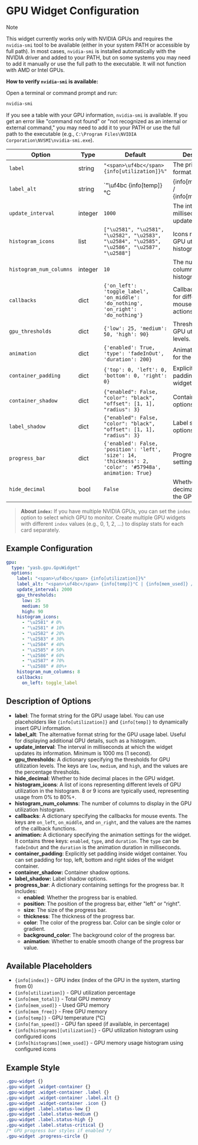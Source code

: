 # GPU Widget Configuration

> [!NOTE]
> This widget currently works only with NVIDIA GPUs and requires the `nvidia-smi` tool to be available (either in your system PATH or accessible by full path). In most cases, `nvidia-smi` is installed automatically with the NVIDIA driver and added to your PATH, but on some systems you may need to add it manually or use the full path to the executable. It will not function with AMD or Intel GPUs.

**How to verify `nvidia-smi` is available:**

Open a terminal or command prompt and run:

```sh
nvidia-smi
```

If you see a table with your GPU information, `nvidia-smi` is available. If you get an error like "command not found" or "not recognized as an internal or external command," you may need to add it to your PATH or use the full path to the executable (e.g., `C:\Program Files\NVIDIA Corporation\NVSMI\nvidia-smi.exe`).

| Option                | Type    | Default                                                                 | Description                                                                 |
|-----------------------|---------|-------------------------------------------------------------------------|-----------------------------------------------------------------------------|
| `label`               | string  | `"<span>\uf4bc</span> {info[utilization]}%"`                              | The primary label format.                                                   |
| `label_alt`           | string  | `"<span>\uf4bc</span> {info[temp]}°C | {info[mem_used]} / {info[mem_total]}"`                 | The alternative label format.                                               |
| `update_interval`     | integer | `1000`                                                                  | The interval in milliseconds to update the widget.                          |
| `histogram_icons`     | list    | `["\u2581", "\u2581", "\u2582", "\u2583", "\u2584", "\u2585", "\u2586", "\u2587", "\u2588"]` | Icons representing GPU utilization histograms.                              |
| `histogram_num_columns` | integer | `10`                                                                    | The number of columns in the histogram.                                     |
| `callbacks`           | dict    | `{'on_left': 'toggle_label', 'on_middle': 'do_nothing', 'on_right': 'do_nothing'}` | Callback functions for different mouse button actions.                      |
| `gpu_thresholds`      | dict    | `{'low': 25, 'medium': 50, 'high': 90}`                                 | Thresholds for GPU utilization levels.                                      |
| `animation`           | dict    | `{'enabled': True, 'type': 'fadeInOut', 'duration': 200}`               | Animation settings for the widget.                                          |
| `container_padding`   | dict    | `{'top': 0, 'left': 0, 'bottom': 0, 'right': 0}`                        | Explicitly set padding inside widget container.                             |
| `container_shadow`    | dict    | `{"enabled": False, "color": "black", "offset": [1, 1], "radius": 3}`                                                                  | Container shadow options.                                                   |
| `label_shadow`        | dict    | `{"enabled": False, "color": "black", "offset": [1, 1], "radius": 3}`                                                                  | Label shadow options.                                                       |
| `progress_bar`        | dict    | `{'enabled': False, 'position': 'left', 'size': 14, 'thickness': 2, 'color': '#57948a', animation: True}` | Progress bar settings.                                                      |
| `hide_decimal`        | bool    | `False`                                                                 | Whether to hide decimal places in the GPU widget.                          |

> **About `index`:** If you have multiple NVIDIA GPUs, you can set the `index` option to select which GPU to monitor. Create multiple GPU widgets with different `index` values (e.g., 0, 1, 2, ...) to display stats for each card separately.

## Example Configuration

```yaml
gpu:
  type: "yasb.gpu.GpuWidget"
  options:
    label: "<span>\uf4bc</span> {info[utilization]}%"
    label_alt: "<span>\uf4bc</span> {info[temp]}°C | {info[mem_used]} / {info[mem_total]}"
    update_interval: 2000
    gpu_thresholds:
      low: 25
      medium: 50
      high: 90
    histogram_icons:
      - "\u2581" # 0%
      - "\u2581" # 10%
      - "\u2582" # 20%
      - "\u2583" # 30%
      - "\u2584" # 40%
      - "\u2585" # 50%
      - "\u2586" # 60%
      - "\u2587" # 70%
      - "\u2588" # 80%+
    histogram_num_columns: 8
    callbacks:
      on_left: toggle_label
```

## Description of Options

- **label**: The format string for the GPU usage label. You can use placeholders like `{info[utilization]}` and `{info[temp]}` to dynamically insert GPU information.
- **label_alt**: The alternative format string for the GPU usage label. Useful for displaying additional GPU details, such as a histogram.
- **update_interval**: The interval in milliseconds at which the widget updates its information. Minimum is 1000 ms (1 second).
- **gpu_thresholds:** A dictionary specifying the thresholds for GPU utilization levels. The keys are `low`, `medium`, and `high`, and the values are the percentage thresholds.
- **hide_decimal**: Whether to hide decimal places in the GPU widget.
- **histogram_icons**: A list of icons representing different levels of GPU utilization in the histogram. 8 or 9 icons are typically used, representing usage from 0% to 80%+.
- **histogram_num_columns**: The number of columns to display in the GPU utilization histogram.
- **callbacks**: A dictionary specifying the callbacks for mouse events. The keys are `on_left`, `on_middle`, and `on_right`, and the values are the names of the callback functions.
- **animation:** A dictionary specifying the animation settings for the widget. It contains three keys: `enabled`, `type`, and `duration`. The `type` can be `fadeInOut` and the `duration` is the animation duration in milliseconds.
- **container_padding**: Explicitly set padding inside widget container. You can set padding for top, left, bottom and right sides of the widget container.
- **container_shadow:** Container shadow options.
- **label_shadow:** Label shadow options.
- **progress_bar**: A dictionary containing settings for the progress bar. It includes:
  - **enabled**: Whether the progress bar is enabled.
  - **position**: The position of the progress bar, either "left" or "right".
  - **size**: The size of the progress bar.
  - **thickness**: The thickness of the progress bar.
  - **color**: The color of the progress bar. Color can be single color or gradient.
  - **background_color**: The background color of the progress bar.
  - **animation**: Whether to enable smooth change of the progress bar value.

## Available Placeholders

- `{info[index]}` - GPU index (index of the GPU in the system, starting from 0)
- `{info[utilization]}` - GPU utilization percentage
- `{info[mem_total]}` - Total GPU memory
- `{info[mem_used]}` - Used GPU memory
- `{info[mem_free]}` - Free GPU memory
- `{info[temp]}` - GPU temperature (°C)
- `{info[fan_speed]}` - GPU fan speed (if available, in percentage)
- `{info[histograms][utilization]}` - GPU utilization histogram using configured icons
- `{info[histograms][mem_used]}` - GPU memory usage histogram using configured icons


## Example Style

```css
.gpu-widget {}
.gpu-widget .widget-container {}
.gpu-widget .widget-container .label {}
.gpu-widget .widget-container .label.alt {}
.gpu-widget .widget-container .icon {}
.gpu-widget .label.status-low {}
.gpu-widget .label.status-medium {}
.gpu-widget .label.status-high {}
.gpu-widget .label.status-critical {}
/* GPU progress bar styles if enabled */
.gpu-widget .progress-circle {} 
```
